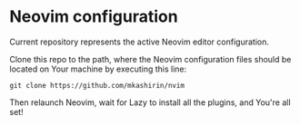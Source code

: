 # Neovim configuration

Current repository represents the active Neovim editor configuration.

Clone this repo to the path, where the Neovim configuration files should be located on Your machine by executing this line:

```
git clone https://github.com/mkashirin/nvim
```

Then relaunch Neovim, wait for Lazy to install all the plugins, and You're all set!
